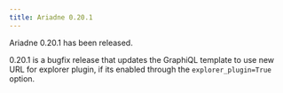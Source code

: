 ```yaml
---
title: Ariadne 0.20.1
---
```


Ariadne 0.20.1 has been released.

0.20.1 is a bugfix release that updates the GraphiQL template to use new URL for explorer plugin, if its enabled through the `explorer_plugin=True` option.
